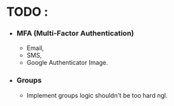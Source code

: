 # TODO : 

- ### MFA (Multi-Factor Authentication)
    - Email, 
    - SMS, 
    - Google Authenticator Image.
    
- ### Groups
    - Implement groups logic shouldn't be too hard ngl.